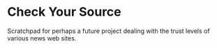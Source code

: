 # Check Your Source

Scratchpad for perhaps a future project dealing with the trust levels of various news web sites.

